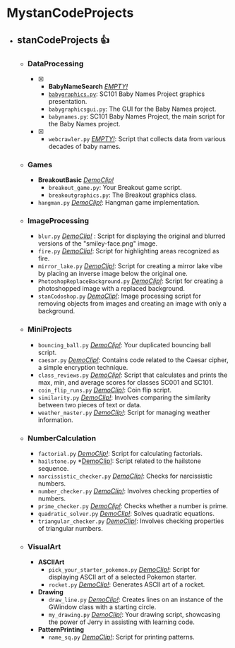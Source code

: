 # MystanCodeProjects
- ## **stanCodeProjects** :+1:
  - ### **DataProcessing**
    - [X] - **BabyNameSearch** *[EMPTY!](https://drive.google.com/file/d/13IoZBZQVwzCARvEiGVnebU2oOxf0EXyU/view?usp=drive_link)*
      - [`babygraphics.py`](https://github.com/Pawelsung/MystanCodeProjects/blob/main/stanCode_Projects/DataProcessing/BabyNameSearch/babygraphics.py): SC101 Baby Names Project graphics presentation.
      - `babygraphicsgui.py`: The GUI for the Baby Names project.
      - `babynames.py`: SC101 Baby Names Project, the main script for the Baby Names project.
    - [X] - `webcrawler.py` *[EMPTY!](https://drive.google.com/file/d/11rIFbB0T7araDVG7xi2RSyJaN7sdYAEA/view?usp=drive_link)*: Script that collects data from various decades of baby names.
  
  - ### **Games**
    - **BreakoutBasic** *[DemoClip!](https://drive.google.com/file/d/1tnsSPAY_29t5qm_rGkS_MiO6P-Z6yHSP/view?usp=drive_link)*
      - `breakout_game.py`: Your Breakout game script.
      - `breakoutgraphics.py`: The Breakout graphics class.
    - `hangman.py` *[DemoClip!](https://drive.google.com/file/d/11IDZAwsf8LwOupaW3tnS1uBHZgglcUee/view?usp=drive_link)*: Hangman game implementation.
  
  - ### **ImageProcessing**
    - `blur.py` *[DemoClip!](https://drive.google.com/file/d/1jjZ4kDthXh6P7YuenXQnfn5WFt4dSGdV/view?usp=drive_link)*
: Script for displaying the original and blurred versions of the "smiley-face.png" image.
    - `fire.py` *[DemoClip!](https://drive.google.com/file/d/1MNZ8rQJsD8XaN1GrIc4AxeGkbErh6gu-/view?usp=drive_link)*: Script for highlighting areas recognized as fire.
    - `mirror_lake.py` *[DemoClip!](https://drive.google.com/file/d/15YqSgct44GdwPxOVPlZxm2RKp5mpR1J9/view?usp=drive_link)*: Script for creating a mirror lake vibe by placing an inverse image below the original one.
    - `PhotoshopReplaceBackground.py` *[DemoClip!](https://drive.google.com/file/d/1KP8WryEWs3C7jPxJtercoHW23Q2MF19_/view?usp=drive_link)*: Script for creating a photoshopped image with a replaced background.
    - `stanCodoshop.py` *[DemoClip!]()*: Image processing script for removing objects from images and creating an image with only a background.
  
  - ### **MiniProjects**
    - `bouncing_ball.py` *[DemoClip!](https://drive.google.com/file/d/17rHhXWY544wkw9NhX86aSn2UijllCBN6/view?usp=drive_link)*: Your duplicated bouncing ball script.
    - `caesar.py` *[DemoClip!](https://drive.google.com/file/d/1c9NEFbaT4jMk3Eno44VCAzHtGtdw2l8a/view?usp=drive_link)*: Contains code related to the Caesar cipher, a simple encryption technique.
    - `class_reviews.py` *[DemoClip!](https://drive.google.com/file/d/16GUoUWOL7t_ZE-Ex5MWGkK8qVzlmoRhI/view?usp=drive_link)*: Script that calculates and prints the max, min, and average scores for classes SC001 and SC101.
    - `coin_flip_runs.py` *[DemoClip!](https://drive.google.com/file/d/19_rHrdO6hpEEYtms_y7EpKFfQpWMFqzg/view?usp=drive_link)*: Coin flip script.
    - `similarity.py` *[DemoClip!](https://drive.google.com/file/d/1T6NnB-fn-IDBAxPEin6V8kszT8xMkd9z/view?usp=drive_link)*: Involves comparing the similarity between two pieces of text or data.
    - `weather_master.py` *[DemoClip!](https://drive.google.com/file/d/165sKfN44XcT3AlAr2MbZ1CuS4D04TR7O/view?usp=drive_link)*: Script for managing weather information.
  
  - ### **NumberCalculation**
    - `factorial.py` *[DemoClip!](https://drive.google.com/file/d/1hUqiU5MyWKAVTB_aN8lLxpK4ddZOZQr5/view?usp=drive_link)*: Script for calculating factorials.
    - `hailstone.py` *[DemoClip!](https://drive.google.com/file/d/1i3n0xISR2avP-1t4BWDA72IschbKn_tp/view?usp=drive_link*): Script related to the hailstone sequence.
    - `narcissistic_checker.py` *[DemoClip!](https://drive.google.com/file/d/1cLLUGKLjN74wtbS-8Zw7dnrt0l8zz-bD/view?usp=drive_link)*: Checks for narcissistic numbers.
    - `number_checker.py` *[DemoClip!](https://drive.google.com/file/d/11XqN3PZD41frGEgT4nq8O2EBKX_CFFmC/view?usp=drive_link)*: Involves checking properties of numbers.
    - `prime_checker.py` *[DemoClip!](https://drive.google.com/file/d/1OpRcTw-jA8Gz9LFAoe5IoPpssufFqNpq/view?usp=drive_link)*: Checks whether a number is prime.
    - `quadratic_solver.py` *[DemoClip!](https://drive.google.com/file/d/1EpG_Ohc0h--PVBpUeu2QIjR-ofRT3E7P/view?usp=drive_link)*: Solves quadratic equations.
    - `triangular_checker.py` *[DemoClip!](https://drive.google.com/file/d/1Gbm8cVB5IUSANLG8fiIKocoO53VKFxAj/view?usp=drive_link)*: Involves checking properties of triangular numbers.

  - ### **VisualArt**
    - **ASCIIArt**
      - `pick_your_starter_pokemon.py` *[DemoClip!](https://drive.google.com/file/d/1oDbwfee-ZiG3Ue2JyLiFQntpwI8PtHir/view?usp=drive_link)*: Script for displaying ASCII art of a selected Pokemon starter.
      - `rocket.py` *[DemoClip!](https://drive.google.com/file/d/1LwJi34iVHo8puAm0G3mJOn26yxUx6rTf/view?usp=drive_link)*: Generates ASCII art of a rocket.
    - **Drawing**
      - `draw_line.py` *[DemoClip!](https://drive.google.com/file/d/1Idy8d-5jFB2YqO2MkEQl-q0oDklZQDaa/view?usp=drive_link)*: Creates lines on an instance of the GWindow class with a starting circle.
      - `my_drawing.py` *[DemoClip!](https://drive.google.com/file/d/1lzbrrEtp4F2b6dmSeNffvp49Uh7A7h_a/view?usp=drive_link)*: Your drawing script, showcasing the power of Jerry in assisting with learning code.
    - **PatternPrinting**
      - `name_sq.py` *[DemoClip!](https://drive.google.com/file/d/1tlUVhzBjm8OSmGu5m_BBqKMCBR4eZ_9U/view?usp=drive_link)*: Script for printing patterns.
